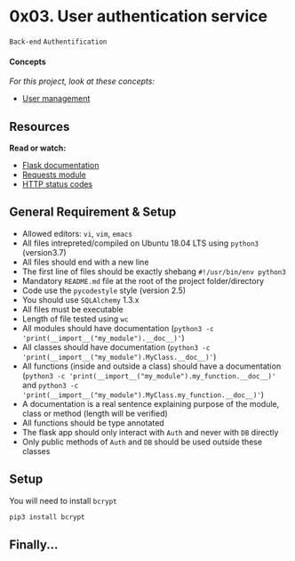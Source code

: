 # 0x03. User authentication service

`Back-end` `Authentification`

#### Concepts

_For this project, look at these concepts:_

* [User management](https://www.intranet.alxswe.com/concepts/558)

## Resources

**Read or watch:**

* [Flask documentation](https://www.flask.palletsprojects.com/en/2.2.x/quickstart/)
* [Requests module](https://www.requests.kennethreitz.org/en/latest/user/quickstart/)
* [HTTP status codes](https://www.w3.org/Protocols/rfc2616/rfc2616-sec10.html)

## General Requirement & Setup

* Allowed editors: `vi`, `vim`, `emacs`
* All files intrepreted/compiled on Ubuntu 18.04 LTS using `python3` (version3.7)
* All files should end with a new line
* The first line of files should be exactly shebang `#!/usr/bin/env python3`
* Mandatory `README.md` file at the root of the project folder/directory
* Code use the `pycodestyle` style (version 2.5)
* You should use `SQLAlchemy` 1.3.x
* All files must be executable
* Length of file tested using `wc`
* All modules should have documentation (`python3 -c 'print(__import__("my_module").__doc__)'`)
* All classes should have documentation (`python3 -c 'print(__import__("my_module").MyClass.__doc__)'`)
* All functions (inside and outside a class) should have a documentation (`python3 -c 'print(__import__("my_module").my_function.__doc__)'` and `python3 -c 'print(__import__("my_module").MyClass.my_function.__doc__)'`)
* A documentation is a real sentence explaining purpose of the module, class or method (length will be verified)
* All functions should be type annotated
* The flask app should only interact with `Auth` and never with `DB` directly
* Only public methods of `Auth` and `DB` should be used outside these classes

## Setup

You will need to install `bcrypt`

```bash
pip3 install bcrypt
```

## Finally...

